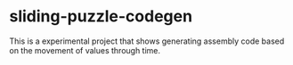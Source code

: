 # sliding-puzzle-codegen

This is a experimental project that shows generating assembly code based on the movement of values through time.